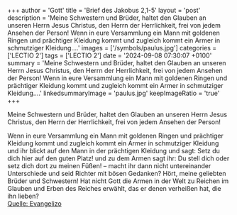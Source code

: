 +++
author = 'Gott'
title = 'Brief des Jakobus 2,1-5'
layout = 'post'
description = 'Meine Schwestern und Brüder, haltet den Glauben an unseren Herrn Jesus Christus, den Herrn der Herrlichkeit, frei von jedem Ansehen der Person! Wenn in eure Versammlung ein Mann mit goldenen Ringen und prächtiger Kleidung kommt und zugleich kommt ein Armer in schmutziger Kleidung....'
images = ['/symbols/paulus.jpg']
categories = ['LECTIO 2']
tags = ['LECTIO 2']
date = '2024-09-08 07:30:07 +0100'
summary = 'Meine Schwestern und Brüder, haltet den Glauben an unseren Herrn Jesus Christus, den Herrn der Herrlichkeit, frei von jedem Ansehen der Person! Wenn in eure Versammlung ein Mann mit goldenen Ringen und prächtiger Kleidung kommt und zugleich kommt ein Armer in schmutziger Kleidung....'
linkedsummaryImage = 'paulus.jpg'
keepImageRatio = 'true'
+++
<!--more-->Meine Schwestern und Brüder, haltet den Glauben an unseren Herrn Jesus Christus, den Herrn der Herrlichkeit, frei von jedem Ansehen der Person!
Wenn in eure Versammlung ein Mann mit goldenen Ringen und prächtiger Kleidung kommt und zugleich kommt ein Armer in schmutziger Kleidung
und ihr blickt auf den Mann in der prächtigen Kleidung und sagt: Setz du dich hier auf den guten Platz! und zu dem Armen sagt ihr: Du stell dich oder setz dich dort zu meinen Füßen! –
macht ihr dann nicht untereinander Unterschiede und seid Richter mit bösen Gedanken?
Hört, meine geliebten Brüder und Schwestern! Hat nicht Gott die Armen in der Welt zu Reichen im Glauben und Erben des Reiches erwählt, das er denen verheißen hat, die ihn lieben?<br> [Quelle: Evangelizo](https://evangeliumtagfuertag.org/DE/gospel)